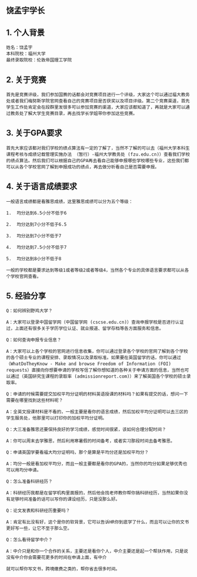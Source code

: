 ## 饶孟宇学长

## 1. 个人背景
    姓名：饶孟宇
    本科院校：福州大学
    最终录取院校：伦敦帝国理工学院

## 2. 关于竞赛
    首先是竞赛评级，我们参加国赛的话都会对竞赛项目进行一个评级，大家这个可以通过福大教务处或者我们梅努斯学院官网查看自己的竞赛项目是否获奖以及项目评级。第二个竞赛渠道，首先学生工作处肯定会在段群里发很多可以参加竞赛的渠道，大家应该都知道了，再就是大家可以通过教务处了解大学生竞赛目录，再去找学长学姐带你参加这些竞赛。

## 3. 关于GPA要求
    首先大家应该都对我们学校的绩点算法有一定的了解了，当然不了解的可以去（福州大学本科生课程考核与成绩记载管理实施办法 （暂行）-福州大学教务处 (fzu.edu.cn)）查看我们学校的绩点算法。然后我们可以根据自己的GPA再去看自己能够申报哪些学校哪些专业，这些我们都可以从各个学校官网了解到申报成功的绩点，再去做分析看自己是否需要申报。


## 4. 关于语言成绩要求
    一般语言成绩都是看雅思成绩，这里雅思成绩可以分为五个等级：

    1.	均分达到6.5小分不低于6

    2.	均分达到7小分不低于6.5

    3.	均分达到7小分不低于7

    4.	均分达到7.5小分不低于7

    5.	均分达到8小分不低于8

    一般的学校都是要求达到等级1或者等级2或者等级4，当然各个专业的具体语言要求都可以从各个学校官网查看。

## 5. 经验分享
    Q：如何辨别野鸡大学？

    A：大家可以登录中国留学网（中国留学网 (cscse.edu.cn)）查询申报学校是否进行认证过，上面还有很多关于学历学位认证、就业报道、留学存档等各方面服务和信息。

    Q：如何查询申报专业信息？

    A：大家可以上各个学校的官网进行信息收集，你可以通过登录各个学校的官网了解到各个学校的各个硕士专业的课程安排、录取情况以及录取标准。如果要在英国留学的话，你可以通过（WhatDoTheyKnow - Make and browse Freedom of Information (FOI) requests）直接向你想要申请的学校写信了解你想知道的各种关于申请方面的信息，当然也可以通过（英国研究生课程的录取率 (admissionreport.com)）来了解英国各个学校的硕士录取率。

    Q：申请的时候需要提交加权平均分证明的材料英语授课的材料吗？如果有提交的话，想问一下需要在哪里找到这些材料呢？

    A：全英文授课材料是不看的，一般主要是看你的语言成绩，然后加权平均分证明可以去三区的学生服务处，他那里可以打印你的加权平均分证明。

    Q：大三准备雅思还要保持良好的学习成绩，感觉时间很紧，该如何合理分配时间？

    A：你可以周末去学雅思，然后利用寒暑假的时间备考，或者实习那段时间去备考雅思。

    Q：申请英国学要看福大均分证明吗，那个是算是平均分还是加权平均分？

    A：均分一般是看加权平均分，而且一般主要都是看你的GPA的，当然你的均分如果足够优秀也可以用均分申请。

    Q：怎么准备科研经历？

    A：科研经历我都是在留学机构里面报的，然后他会找老师教你帮你搞科研经历，当然如果你没有足够时间准备的话可以写你的课设经历，只是没那么好。

    Q：论文发表和科研经历重要吗？

    A：肯定有比没有好，这个是你的软背景，它可以告诉HR你到底学了什么，而且可以让你的文书更好写一些，让它不至于那么空。

    Q：怎么看待留学中介？

    A：中介只是和你一个合作的关系，主要还是看你个人，中介主要还是起一个帮扶作用，只是说没有中介你会需要花更多的时间在申请上面，有中介
    
    就可以帮你写文书，跨境缴费之类的，帮你省去很多时间。
